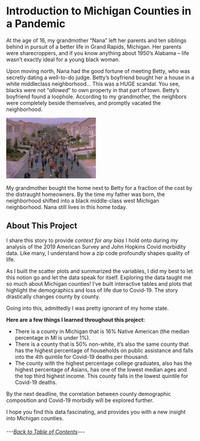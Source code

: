 # Introduction to Michigan Counties in a Pandemic

At the age of 16, my grandmother “Nana” left her parents and ten siblings behind in pursuit of a better life in Grand Rapids, Michigan. Her parents were sharecroppers, and if you know anything about 1950’s Alabama – life wasn’t exactly ideal for a young black woman. 

Upon moving north, Nana had the good fortune of meeting Betty, who was secretly dating a well-to-do judge. Betty’s boyfriend bought her a house in a white middleclass neighborhood… This was a HUGE scandal. You see, blacks were not “*allowed*” to own property in that part of town. Betty’s boyfriend found a loophole. According to my grandmother, the neighbors were completely beside themselves, and promptly vacated the neighborhood. 

![Head of State Gif](https://github.com/BrookemWalters/BrookemWalters-Portfolio/blob/main/Stats%20518%20Final%20Project/Dramatic%20Images/ConsciousPowerfulColt-max-1mb.gif?raw=true)


My grandmother bought the home next to Betty for a fraction of the cost by the distraught homeowners. By the time my father was born, the neighborhood shifted into a black middle-class west Michigan neighborhood. Nana still lives in this home today. 

## About This Project 
I share this story to provide *context for any bias* I hold onto during my analysis of the 2019 American Survey and John Hopkins Covid morbidity data. Like many, I understand how a zip code profoundly shapes quality of life. 

As I built the scatter plots and summarized the variables, I did my best to let this notion go and let the data speak for itself. 
Exploring the data taught me so much about Michigan counties! I’ve built interactive tables and plots that highlight the demographics and loss of life due to Covid-19. The story drastically changes county by county. 

Going into this, admittedly I was pretty ignorant of my home state.

**Here are a few things I learned throughout this project:**
- There is a county in Michigan that is 16% Native American (the median percentage in MI is under 1%).
- There is a county that is 50% non-white, it’s also the same county that has the highest percentage of households on public assistance and falls into the 4th quintile for Covid-19 deaths per thousand. 
- The county with the highest percentage college graduates, also has the highest percentage of Asians, has one of the lowest median ages and the top third highest income. This county falls in the lowest quintile for Covid-19 deaths.

By the next deadline, the correlation between county demographic composition and Covid-19 morbidly will be explored further. 

I hope you find this data fascinating, and provides you with a new insight into Michigan counties. 

###### ---[Back to Table of Contents](https://github.com/BrookemWalters/BrookemWalters-Portfolio#table-of-contents-brooke-walters-portfolio)---
